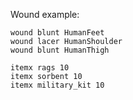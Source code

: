 Wound example:

```
wound blunt HumanFeet
wound lacer HumanShoulder
wound blunt HumanThigh

itemx rags 10
itemx sorbent 10
itemx military_kit 10
```


